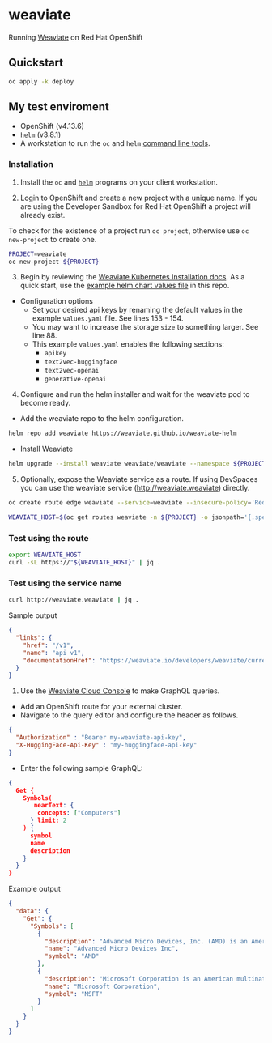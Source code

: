 # weaviate

Running [Weaviate](https://weaviate.io/) on Red Hat OpenShift

## Quickstart

```sh
oc apply -k deploy
```

## My test enviroment

- OpenShift (v4.13.6)
- [`helm`](https://helm.sh/docs/intro/install/) (v3.8.1)
- A workstation to run the `oc` and `helm` [command line tools](https://mirror.openshift.com/pub/openshift-v4/clients/).

### Installation

1) Install the `oc` and [`helm`](https://helm.sh/docs/intro/install/) programs on your client workstation.

2) Login to OpenShift and create a new project with a unique name. If you are using the Developer Sandbox
for Red Hat OpenShift a project will already exist.

To check for the existence of a project run `oc project`, otherwise use `oc new-project` to create one.

```sh
PROJECT=weaviate
oc new-project ${PROJECT}
```

3) Begin by reviewing the [Weaviate Kubernetes Installation docs](https://weaviate.io/developers/weaviate/installation/kubernetes). As a quick start, use the [example helm chart values file](values.yaml)  in this repo.

- Configuration options
  - Set your desired api keys by renaming the default values in the example `values.yaml` file. See lines 153 - 154.
  - You may want to increase the storage `size` to something larger. See line 88.
  - This example `values.yaml` enables the following sections:
    - `apikey`
    - `text2vec-huggingface`
    - `text2vec-openai`
    - `generative-openai`

4) Configure and run the helm installer and wait for the weaviate pod to become ready.

- Add the weaviate repo to the helm configuration.

```sh
helm repo add weaviate https://weaviate.github.io/weaviate-helm
```

- Install Weaviate

```sh
helm upgrade --install weaviate weaviate/weaviate --namespace ${PROJECT} --values ./values.yaml
```

5) Optionally, expose the Weaviate service as a route. If using DevSpaces you can use
the weaviate service (<http://weaviate.weaviate>) directly.

```sh
oc create route edge weaviate --service=weaviate --insecure-policy='Redirect' -n ${PROJECT}

WEAVIATE_HOST=$(oc get routes weaviate -n ${PROJECT} -o jsonpath='{.spec.host}')
```

### Test using the route

```sh
export WEAVIATE_HOST
curl -sL https://"${WEAVIATE_HOST}" | jq .
```

### Test using the service name

```sh
curl http://weaviate.weaviate | jq .
```

Sample output

```json
{
  "links": {
    "href": "/v1",
    "name": "api v1",
    "documentationHref": "https://weaviate.io/developers/weaviate/current/"
  }
}
```

1. Use the [Weaviate Cloud Console](https://console.weaviate.cloud/) to make GraphQL queries.

- Add an OpenShift route for your external cluster.
- Navigate to the query editor and configure the header as follows.

```json
{
  "Authorization" : "Bearer my-weaviate-api-key",
  "X-HuggingFace-Api-Key" : "my-huggingface-api-key"
}
```

- Enter the following sample GraphQL:

```json
{
  Get {
    Symbols(
       nearText: {
        concepts: ["Computers"]
      } limit: 2
    ) {
      symbol
      name
      description
    }
  }
}
```

Example output

```json
{
  "data": {
    "Get": {
      "Symbols": [
        {
          "description": "Advanced Micro Devices, Inc. (AMD) is an American multinational semiconductor company based in Santa Clara, California, that develops computer processors and related technologies for business and consumer markets. AMD's main products include microprocessors, motherboard chipsets, embedded processors and graphics processors for servers, workstations, personal computers and embedded system applications.",
          "name": "Advanced Micro Devices Inc",
          "symbol": "AMD"
        },
        {
          "description": "Microsoft Corporation is an American multinational technology company which produces computer software, consumer electronics, personal computers, and related services. Its best known software products are the Microsoft Windows line of operating systems, the Microsoft Office suite, and the Internet Explorer and Edge web browsers. Its flagship hardware products are the Xbox video game consoles and the Microsoft Surface lineup of touchscreen personal computers. Microsoft ranked No. 21 in the 2020 Fortune 500 rankings of the largest United States corporations by total revenue; it was the world's largest software maker by revenue as of 2016. It is considered one of the Big Five companies in the U.S. information technology industry, along with Google, Apple, Amazon, and Facebook.",
          "name": "Microsoft Corporation",
          "symbol": "MSFT"
        }
      ]
    }
  }
}
```
